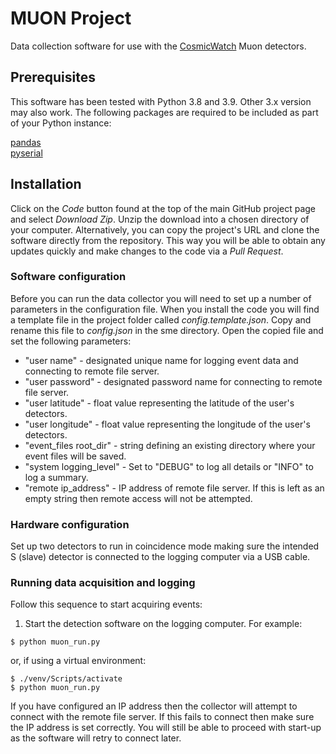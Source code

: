 # MUON Project

Data collection software for use with the [CosmicWatch](https://github.com/spenceraxani/CosmicWatch-Desktop-Muon-Detector-v2?tab=readme-ov-file) 
Muon detectors.

## Prerequisites

This software has been tested with Python 3.8 and 3.9. Other 3.x version may also work. The following packages are 
required to be included as part of your Python instance:

[pandas](https://pypi.org/project/pandas/)<br/>
[pyserial](https://pypi.org/project/pyserial/0)

## Installation

Click on the *Code* button found at the top of the main GitHub project page and select *Download Zip*. Unzip
the download into a chosen directory of your computer. Alternatively, you can copy the project's URL and clone the 
software directly from the repository. This way you will be able to obtain any updates quickly and make changes to the 
code via a *Pull Request*. 

### Software configuration
Before you can run the data collector you will need to set up a number of parameters in the configuration file.
When you install the code you will find a template file in the project folder called *config.template.json*. Copy and 
rename this file to *config.json* in the sme directory. Open the copied file and set the following parameters:

* "user name" - designated unique name for logging event data and connecting to remote file server.
* "user password" - designated password name for connecting to remote file server.
* "user latitude" - float value representing the latitude of the user's detectors.
* "user longitude" - float value representing the longitude of the user's detectors.
* "event_files root_dir" - string defining an existing directory where your event files will be saved.
* "system logging_level" - Set to "DEBUG" to log all details or "INFO" to log a summary.
* "remote ip_address" - IP address of remote file server. If this is left as an empty string then remote access will not be attempted.

### Hardware configuration
Set up two detectors to run in coincidence mode making sure the intended S (slave) detector is connected to the logging
computer via a USB cable.

### Running data acquisition and logging

Follow this sequence to start acquiring events:

1) Start the detection software on the logging computer. For example:
```
$ python muon_run.py
```
or, if using a virtual environment:
```
$ ./venv/Scripts/activate
$ python muon_run.py
```

If you have configured an IP address then the collector will attempt to connect with the remote file server. If this
fails to connect then make sure the IP address is set correctly. You will still be able to proceed with start-up as the 
software will retry to connect later.       

